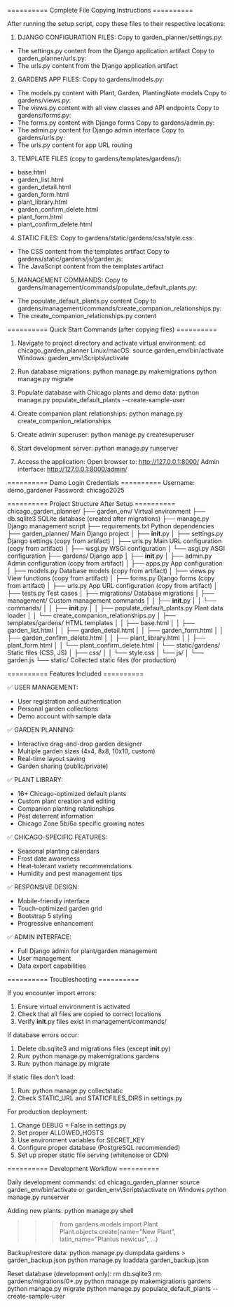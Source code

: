 
 ========== Complete File Copying Instructions ==========

 After running the setup script, copy these files to their respective locations:

 1. DJANGO CONFIGURATION FILES:
 Copy to garden_planner/settings.py:
   - The settings.py content from the Django application artifact
 Copy to garden_planner/urls.py:
   - The urls.py content from the Django application artifact

 2. GARDENS APP FILES:
 Copy to gardens/models.py:
   - The models.py content with Plant, Garden, PlantingNote models
 Copy to gardens/views.py:
   - The views.py content with all view classes and API endpoints
 Copy to gardens/forms.py:
   - The forms.py content with Django forms
 Copy to gardens/admin.py:
   - The admin.py content for Django admin interface
 Copy to gardens/urls.py:
   - The urls.py content for app URL routing

 3. TEMPLATE FILES (copy to gardens/templates/gardens/):
   - base.html
   - garden_list.html
   - garden_detail.html
   - garden_form.html
   - plant_library.html
   - garden_confirm_delete.html
   - plant_form.html
   - plant_confirm_delete.html

 4. STATIC FILES:
 Copy to gardens/static/gardens/css/style.css:
   - The CSS content from the templates artifact
 Copy to gardens/static/gardens/js/garden.js:
   - The JavaScript content from the templates artifact

 5. MANAGEMENT COMMANDS:
 Copy to gardens/management/commands/populate_default_plants.py:
   - The populate_default_plants.py content
 Copy to gardens/management/commands/create_companion_relationships.py:
   - The create_companion_relationships.py content

 ========== Quick Start Commands (after copying files) ==========

 1. Navigate to project directory and activate virtual environment:
cd chicago_garden_planner
 Linux/macOS:
source garden_env/bin/activate
 Windows:
garden_env\Scripts\activate

 2. Run database migrations:
python manage.py makemigrations
python manage.py migrate

 3. Populate database with Chicago plants and demo data:
python manage.py populate_default_plants --create-sample-user

 4. Create companion plant relationships:
python manage.py create_companion_relationships

 5. Create admin superuser:
python manage.py createsuperuser

 6. Start development server:
python manage.py runserver

 7. Access the application:
 Open browser to: http://127.0.0.1:8000/
 Admin interface: http://127.0.0.1:8000/admin/

 ========== Demo Login Credentials ==========
 Username: demo_gardener
 Password: chicago2025

 ========== Project Structure After Setup ==========
chicago_garden_planner/
├── garden_env/                     Virtual environment
├── db.sqlite3                      SQLite database (created after migrations)
├── manage.py                       Django management script
├── requirements.txt                Python dependencies
├── garden_planner/                 Main Django project
│   ├── __init__.py
│   ├── settings.py                Django settings (copy from artifact)
│   ├── urls.py                    Main URL configuration (copy from artifact)
│   ├── wsgi.py                    WSGI configuration
│   └── asgi.py                    ASGI configuration
├── gardens/                        Django app
│   ├── __init__.py
│   ├── admin.py                   Admin configuration (copy from artifact)
│   ├── apps.py                    App configuration
│   ├── models.py                  Database models (copy from artifact)
│   ├── views.py                   View functions (copy from artifact)
│   ├── forms.py                   Django forms (copy from artifact)
│   ├── urls.py                    App URL configuration (copy from artifact)
│   ├── tests.py                   Test cases
│   ├── migrations/                Database migrations
│   ├── management/                Custom management commands
│   │   ├── __init__.py
│   │   └── commands/
│   │       ├── __init__.py
│   │       ├── populate_default_plants.py     Plant data loader
│   │       └── create_companion_relationships.py
│   ├── templates/gardens/         HTML templates
│   │   ├── base.html
│   │   ├── garden_list.html
│   │   ├── garden_detail.html
│   │   ├── garden_form.html
│   │   ├── garden_confirm_delete.html
│   │   ├── plant_library.html
│   │   ├── plant_form.html
│   │   └── plant_confirm_delete.html
│   └── static/gardens/            Static files (CSS, JS)
│       ├── css/
│       │   └── style.css
│       └── js/
│           └── garden.js
└── static/                        Collected static files (for production)

 ========== Features Included ==========

✅ USER MANAGEMENT:
   - User registration and authentication
   - Personal garden collections
   - Demo account with sample data

✅ GARDEN PLANNING:
   - Interactive drag-and-drop garden designer
   - Multiple garden sizes (4x4, 8x8, 10x10, custom)
   - Real-time layout saving
   - Garden sharing (public/private)

✅ PLANT LIBRARY:
   - 16+ Chicago-optimized default plants
   - Custom plant creation and editing
   - Companion planting relationships
   - Pest deterrent information
   - Chicago Zone 5b/6a specific growing notes

✅ CHICAGO-SPECIFIC FEATURES:
   - Seasonal planting calendars
   - Frost date awareness
   - Heat-tolerant variety recommendations
   - Humidity and pest management tips

✅ RESPONSIVE DESIGN:
   - Mobile-friendly interface
   - Touch-optimized garden grid
   - Bootstrap 5 styling
   - Progressive enhancement

✅ ADMIN INTERFACE:
   - Full Django admin for plant/garden management
   - User management
   - Data export capabilities

 ========== Troubleshooting ==========

 If you encounter import errors:
 1. Ensure virtual environment is activated
 2. Check that all files are copied to correct locations
 3. Verify __init__.py files exist in management/commands/

 If database errors occur:
 1. Delete db.sqlite3 and migrations files (except __init__.py)
 2. Run: python manage.py makemigrations gardens
 3. Run: python manage.py migrate

 If static files don't load:
 1. Run: python manage.py collectstatic
 2. Check STATIC_URL and STATICFILES_DIRS in settings.py

 For production deployment:
 1. Change DEBUG = False in settings.py
 2. Set proper ALLOWED_HOSTS
 3. Use environment variables for SECRET_KEY
 4. Configure proper database (PostgreSQL recommended)
 5. Set up proper static file serving (whitenoise or CDN)

 ========== Development Workflow ==========

 Daily development commands:
cd chicago_garden_planner
source garden_env/bin/activate   or garden_env\Scripts\activate on Windows
python manage.py runserver

 Adding new plants:
python manage.py shell
>>> from gardens.models import Plant
>>> Plant.objects.create(name="New Plant", latin_name="Plantus newicus", ...)

 Backup/restore data:
python manage.py dumpdata gardens > garden_backup.json
python manage.py loaddata garden_backup.json

 Reset database (development only):
rm db.sqlite3
rm gardens/migrations/0*.py
python manage.py makemigrations gardens
python manage.py migrate
python manage.py populate_default_plants --create-sample-user